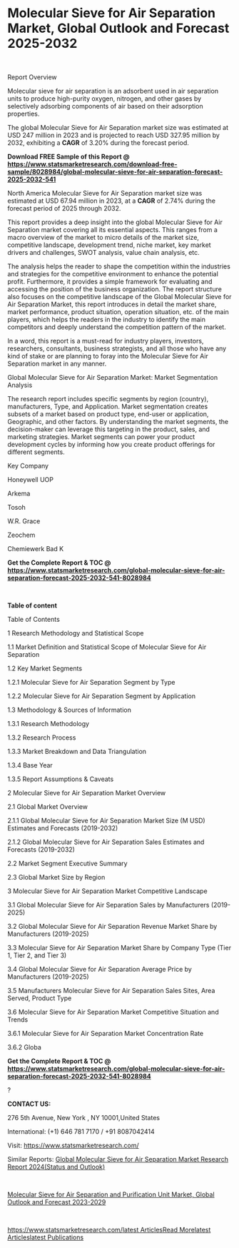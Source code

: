 <h1>Molecular Sieve for Air Separation Market, Global Outlook and Forecast 2025-2032</h1><br/><p>Report Overview</p>
 
 
 
 <p>Molecular sieve for air separation is an adsorbent used in air separation units to produce high-purity oxygen, nitrogen, and other gases by selectively adsorbing components of air based on their adsorption properties.</p>
 
 
 
 <p>The global Molecular Sieve for Air Separation market size was estimated at USD 247 million in 2023 and is projected to reach USD 327.95 million by 2032, exhibiting a <strong>CAGR</strong> of 3.20% during the forecast period.</p>
 
 
 
 <p><strong>Download FREE Sample of this Report @ <a href="https://www.statsmarketresearch.com/download-free-sample/8028984/global-molecular-sieve-for-air-separation-forecast-2025-2032-541">https://www.statsmarketresearch.com/download-free-sample/8028984/global-molecular-sieve-for-air-separation-forecast-2025-2032-541</a></strong></p>
 
 
 
 <p>North America Molecular Sieve for Air Separation market size was estimated at USD 67.94 million in 2023, at a <strong>CAGR</strong> of 2.74% during the forecast period of 2025 through 2032.</p>
 
 
 
 <p>This report provides a deep insight into the global Molecular Sieve for Air Separation market covering all its essential aspects. This ranges from a macro overview of the market to micro details of the market size, competitive landscape, development trend, niche market, key market drivers and challenges, SWOT analysis, value chain analysis, etc.</p>
 
 
 
 <p>The analysis helps the reader to shape the competition within the industries and strategies for the competitive environment to enhance the potential profit. Furthermore, it provides a simple framework for evaluating and accessing the position of the business organization. The report structure also focuses on the competitive landscape of the Global Molecular Sieve for Air Separation Market, this report introduces in detail the market share, market performance, product situation, operation situation, etc. of the main players, which helps the readers in the industry to identify the main competitors and deeply understand the competition pattern of the market.</p>
 
 
 
 <p>In a word, this report is a must-read for industry players, investors, researchers, consultants, business strategists, and all those who have any kind of stake or are planning to foray into the Molecular Sieve for Air Separation market in any manner.</p>
 
 
 
 <p>Global Molecular Sieve for Air Separation Market: Market Segmentation Analysis</p>
 
 
 
 <p>The research report includes specific segments by region (country), manufacturers, Type, and Application. Market segmentation creates subsets of a market based on product type, end-user or application, Geographic, and other factors. By understanding the market segments, the decision-maker can leverage this targeting in the product, sales, and marketing strategies. Market segments can power your product development cycles by informing how you create product offerings for different segments.</p>
 
 
 
 <p>Key Company</p>
 
 
 
 <p>Honeywell UOP</p>
 
 
 
 <p>Arkema</p>
 
 
 
 <p>Tosoh</p>
 
 
 
 <p>W.R. Grace</p>
 
 
 
 <p>Zeochem</p>
 
 
 
 <p>Chemiewerk Bad K</p>
 
 
 
 <div><b>Get the Complete Report & TOC @ <a href="https://www.statsmarketresearch.com/global-molecular-sieve-for-air-separation-forecast-2025-2032-541-8028984">https://www.statsmarketresearch.com/global-molecular-sieve-for-air-separation-forecast-2025-2032-541-8028984</a></b></div>
 
 
 
 <p><br />
 
 <b>Table of content</b></p>
 
 
 
 <p>Table of Contents<br />
 
 1 Research Methodology and Statistical Scope<br />
 
 1.1 Market Definition and Statistical Scope of Molecular Sieve for Air Separation<br />
 
 1.2 Key Market Segments<br />
 
 1.2.1 Molecular Sieve for Air Separation Segment by Type<br />
 
 1.2.2 Molecular Sieve for Air Separation Segment by Application<br />
 
 1.3 Methodology & Sources of Information<br />
 
 1.3.1 Research Methodology<br />
 
 1.3.2 Research Process<br />
 
 1.3.3 Market Breakdown and Data Triangulation<br />
 
 1.3.4 Base Year<br />
 
 1.3.5 Report Assumptions & Caveats<br />
 
 2 Molecular Sieve for Air Separation Market Overview<br />
 
 2.1 Global Market Overview<br />
 
 2.1.1 Global Molecular Sieve for Air Separation Market Size (M USD) Estimates and Forecasts (2019-2032)<br />
 
 2.1.2 Global Molecular Sieve for Air Separation Sales Estimates and Forecasts (2019-2032)<br />
 
 2.2 Market Segment Executive Summary<br />
 
 2.3 Global Market Size by Region<br />
 
 3 Molecular Sieve for Air Separation Market Competitive Landscape<br />
 
 3.1 Global Molecular Sieve for Air Separation Sales by Manufacturers (2019-2025)<br />
 
 3.2 Global Molecular Sieve for Air Separation Revenue Market Share by Manufacturers (2019-2025)<br />
 
 3.3 Molecular Sieve for Air Separation Market Share by Company Type (Tier 1, Tier 2, and Tier 3)<br />
 
 3.4 Global Molecular Sieve for Air Separation Average Price by Manufacturers (2019-2025)<br />
 
 3.5 Manufacturers Molecular Sieve for Air Separation Sales Sites, Area Served, Product Type<br />
 
 3.6 Molecular Sieve for Air Separation Market Competitive Situation and Trends<br />
 
 3.6.1 Molecular Sieve for Air Separation Market Concentration Rate<br />
 
 3.6.2 Globa</p>
 
 
 
 <div><b>Get the Complete Report & TOC @ <a href="https://www.statsmarketresearch.com/global-molecular-sieve-for-air-separation-forecast-2025-2032-541-8028984">https://www.statsmarketresearch.com/global-molecular-sieve-for-air-separation-forecast-2025-2032-541-8028984</a></b></div>
 
 
 
 <p>? </p>
 
 
 
 <p><b>CONTACT US:</b><br />
 
 276 5th Avenue, New York , NY 10001,United States<br />
 
 International: (+1) 646 781 7170 / +91 8087042414<br />
 
 Visit: <a href="https://www.statsmarketresearch.com/">https://www.statsmarketresearch.com/</a><br />
 
 Similar Reports: <a href="https://www.statsmarketresearch.com/global-molecular-sieve-for-air-separation-forecast-2025-2032-541-8028984">Global Molecular Sieve for Air Separation Market Research Report 2024(Status and Outlook)</a><br />
 
 <br />
 
 <a href="https://www.statsmarketresearch.com/global-molecular-sieve-for-air-separation-forecast-2025-2032-541-8028984">Molecular Sieve for Air Separation and Purification Unit Market, Global Outlook and Forecast 2023-2029</a><br />
 
 <br />
 
 <a href="https://gyeongbokgung.com">https://www.statsmarketresearch.com/</a><a href="https://hallyeomaritime.com">latest Articles</a><a href="https://jingwansa.com">Read More</a><a href="https://nguoiviet.jp/">latest Articles</a><a href="https://www.intelmarketresearch.com/">latest Publications</a></p>